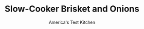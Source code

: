 ---
layout: ../../layouts/MarkdownPostLayout.astro
title: Slow-Cooker Brisket and Onions
author: America's Test Kitchen
pubDate: 2023-03-15
description: "A big, tough piece of brisket is perfect for the slow cooker, but not if the meat ends up swimming in a watery sauce. To make the meat especially juicy and easy to slice, turn off the slow cooker and let the fully cooked brisket rest in the sauce for half an hour before carving it."
image_url: https://res.cloudinary.com/hksqkdlah/image/upload/ar_1:1,c_fill,dpr_2.0,f_auto,fl_lossy.progressive.strip_profile,g_faces:auto,q_auto:low,w_344/38226_sfs-slow-cooker-brisket-with-onions-005
tags: ["Main Courses","Beef","Slow Cooker","Cookbook Collection"]
calories: 6961
protein: 53
carbohydrates: 15
fats: 
fiber: 2
ingredients: ["1 tablespoon, vegetable oil","3 , large onion (about 2 pounds), halved and sliced 1/2-inch thick","1 tablespoon, light brown sugar",", Salt","1 tablespoon, tomato paste","2 tablespoon, all-purpose flour","3 cloves, garlic, minced","1 3/4 cups, low-sodium chicken broth","2 tablespoons, red wine vinegar (plus 1 teaspoon)","1 tablespoon, paprika","2 teaspoons, onion powder","1 teaspoon, garlic powder","1/8 teaspoon, cayenne pepper","1 , beef brisket (5-pound) flat-cut, trimmed of excess fat","3 sprigs, fresh thyme","3 , bay leaves"]
serves: 8
time: ""
instructions: ["Heat oil in large skillet over medium-high heat until shimmering. Cook onions, brown sugar, and 1/4 teaspoon salt until onions are golden, 10 to 12 minutes. Stir in tomato paste and flour and cook until darkened, about 2 minutes. Add garlic and cook until fragrant, about 30 seconds. Stir in broth and cook until sauce thickens, about 4 minutes. Off heat, stir in 2 tablespoons vinegar and transfer mixture to bowl.","Combine 1 teaspoon salt, paprika, onion powder, garlic powder, and cayenne in bowl. Using fork, prick brisket all over. Rub spice mixture over brisket and wrap tightly in plastic. Cover bowl with onion mixture with plastic wrap. Refrigerate brisket and bowl with onion mixture overnight.","The next morning, add half of onion mixture to slow-cooker insert. Add thyme and bay leaves and place brisket, fat side up, on top. Spread remaining onion mixture over brisket. Set slow cooker to low, cover, and cook until brisket is fork-tender, 9 to 10 hours (or cook on high for 5 to 6 hours). Turn cooker off and allow brisket to rest for 30 minutes.","Transfer brisket to cutting board, cut across grain into 1/2-inch slices, and transfer to serving platter. Tent with foil. Pour sauce into large skillet, discard herbs, and simmer over high heat until slightly thickened, 8 to 10 minutes. Skim fat, add remaining vinegar, then pour half of sauce over brisket. Serve with remaining sauce on side."]
nutrition: ["1030 mg Potassium","523 mg Phosphorus","89 mg Calcium","5 mg Iron","68 mg Magnesium","1079 mg Sodium","12 mg Zinc","65 g Fat","12 mg Niacin (B3)","28 g Monounsaturated","2 g Polyunsaturated","10 mg Vitamin C","266 mg Cholesterol","25 g Saturated","2 g Fiber","3 µg Folic acid","47 µg Folate (food)","5 g Sugars","6 µg Vitamin K","316 g Water","15 g Carbs","52 µg Folate equivalent (total)","53 g Protein","1 mg Vitamin E","3 µg Vitamin B12","1 mg Vitamin B6","26 µg Vitamin A","870 kcal Energy","1 g Sugars, added","6961 calories"]
notes: "The leaner flat-cut brisket is the better choice for this recipe. The thicker point cut is much fattier-a good thing on the grill, where the excess fat can drip away, but a disadvantage in a slow cooker, where the fat can make the sauce greasy. If you end up with an especially thick piece of brisket, extend the cooking time to 11 hours."
---